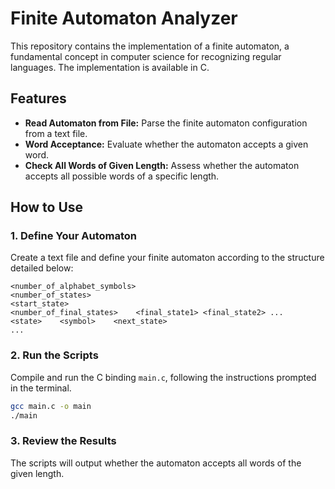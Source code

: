 # Finite Automaton Analyzer


This repository contains the implementation of a finite automaton, a fundamental concept in computer science for recognizing regular languages. The implementation is available in C.

## Features
- **Read Automaton from File:** Parse the finite automaton configuration from a text file.
- **Word Acceptance:** Evaluate whether the automaton accepts a given word.
- **Check All Words of Given Length:** Assess whether the automaton accepts all possible words of a specific length.

## How to Use
### 1. Define Your Automaton
Create a text file and define your finite automaton according to the structure detailed below:

```plaintext
<number_of_alphabet_symbols>
<number_of_states>
<start_state>
<number_of_final_states>    <final_state1> <final_state2> ...
<state>    <symbol>    <next_state>
...
```

### 2. Run the Scripts
Compile and run the C binding `main.c`, following the instructions prompted in the terminal.

```sh
gcc main.c -o main
./main
```

### 3. Review the Results
The scripts will output whether the automaton accepts all words of the given length.
